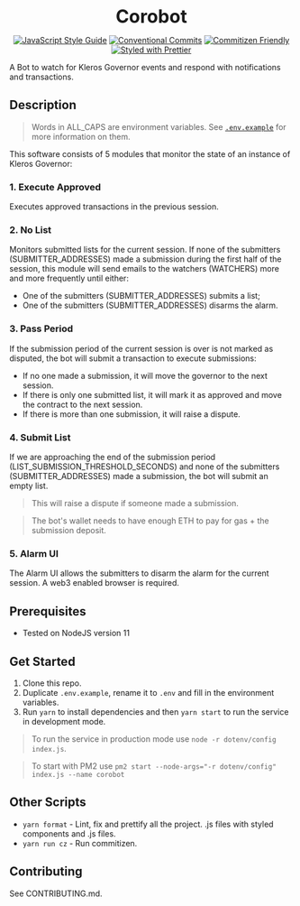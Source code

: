<p align="center">
  <b style="font-size: 32px;">Corobot</b>
</p>

<p align="center">
  <a href="https://standardjs.com"><img src="https://img.shields.io/badge/code_style-standard-brightgreen.svg" alt="JavaScript Style Guide"></a>
  <a href="https://conventionalcommits.org"><img src="https://img.shields.io/badge/Conventional%20Commits-1.0.0-yellow.svg" alt="Conventional Commits"></a>
  <a href="http://commitizen.github.io/cz-cli/"><img src="https://img.shields.io/badge/commitizen-friendly-brightgreen.svg" alt="Commitizen Friendly"></a>
  <a href="https://github.com/prettier/prettier"><img src="https://img.shields.io/badge/styled_with-prettier-ff69b4.svg" alt="Styled with Prettier"></a>
</p>

A Bot to watch for Kleros Governor events and respond with notifications and transactions.

## Description

> Words in ALL_CAPS are environment variables. See [`.env.example`](.env.example) for more information on them.

This software consists of 5 modules that monitor the state of an instance of Kleros Governor:

### 1. Execute Approved
Executes approved transactions in the previous session.

### 2. No List
Monitors submitted lists for the current session. If none of the submitters (SUBMITTER_ADDRESSES) made a submission during the first half of the session, this module will send emails to the watchers (WATCHERS) more and more frequently until either:
- One of the submitters (SUBMITTER_ADDRESSES) submits a list;
- One of the submitters (SUBMITTER_ADDRESSES) disarms the alarm.

### 3. Pass Period
If the submission period of the current session is over is not marked as disputed, the bot will submit a transaction to execute submissions:
- If no one made a submission, it will move the governor to the next session.
- If there is only one submitted list, it will mark it as approved and move the contract to the next session.
- If there is more than one submission, it will raise a dispute.

### 4. Submit List
If we are approaching the end of the submission period (LIST_SUBMISSION_THRESHOLD_SECONDS) and none of the submitters (SUBMITTER_ADDRESSES) made a submission, the bot will submit an empty list.
> This will raise a dispute if someone made a submission.

> The bot's wallet needs to have enough ETH to pay for gas + the submission deposit.

### 5. Alarm UI
The Alarm UI allows the submitters to disarm the alarm for the current session. A web3 enabled browser is required.

## Prerequisites

- Tested on NodeJS version 11

## Get Started

1.  Clone this repo.
2.  Duplicate `.env.example`, rename it to `.env` and fill in the environment variables.
3.  Run `yarn` to install dependencies and then `yarn start` to run the service in development mode.

> To run the service in production mode use `node -r dotenv/config index.js`.

> To start with PM2 use `pm2 start --node-args="-r dotenv/config" index.js --name corobot`

## Other Scripts

- `yarn format` - Lint, fix and prettify all the project.
.js files with styled components and .js files.
- `yarn run cz` - Run commitizen.

## Contributing

See CONTRIBUTING.md.